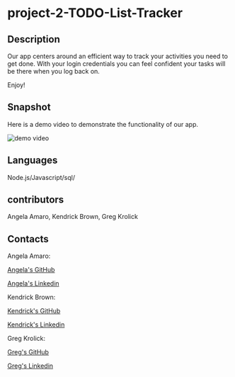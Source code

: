 # project-2-TODO-List-Tracker

## Description

Our app centers around an efficient way to track your activities you need to get done. With your login credentials you can feel confident your tasks will be there when you log back on.

Enjoy!

## Snapshot

Here is a demo video to demonstrate the functionality of our app.

![demo video](./ecommerce.jpg)

## Languages

Node.js/Javascript/sql/

## contributors

Angela Amaro, Kendrick Brown, Greg Krolick

## Contacts

Angela Amaro:

[Angela's GitHub](https://github.com/Angela-Amaro)

[Angela's Linkedin](https://www.linkedin.com/in/angela-amaro-342792204/)

Kendrick Brown:

[Kendrick's GitHub](https://github.com/KennyB39)

[Kendrick's Linkedin](https://www.linkedin.com/in/coding-bassist/)

Greg Krolick:

[Greg's GitHub](https://github.com/GregKrolick)

[Greg's Linkedin](https://www.linkedin.com/in/gregory-krolick-617515134/)
